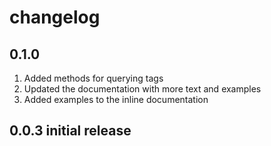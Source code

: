 # changelog

## 0.1.0

1. Added methods for querying tags
2. Updated the documentation with more text and examples
3. Added examples to the inline documentation

## 0.0.3 initial release
